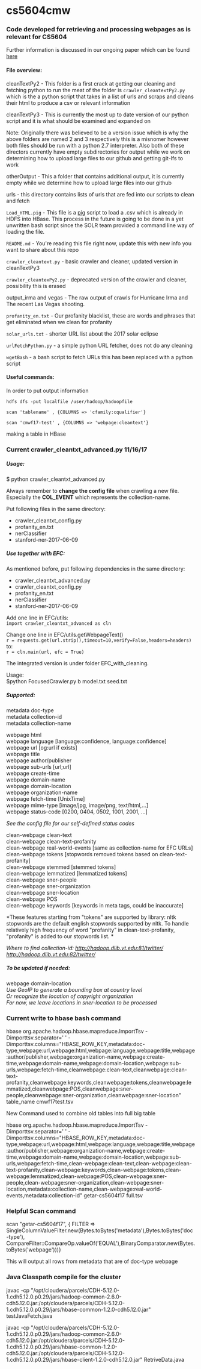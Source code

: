 # cs5604cmw

### Code developed for retrieving and processing webpages as is relevant for CS5604

Further information is discussed in our ongoing paper which can be found [here](https://www.overleaf.com/11453323jhcyxdhjjsvj#/43271700/ "paper")

#### File overview:
cleanTextPy2 -  This folder is a first crack at getting our cleaning and fetching python to run the meat of the folder is `crawler_cleantextPy2.py` which is the a python script that takes in a list of urls and scraps and cleans their html to produce a csv or relevant information  

cleanTextPy3 -  This is currently the most up to date version of our python script and it is what should be examined and expanded on

Note: Originally there was believed to be a version issue which is why the above folders are named 2 and 3 respectively this is a misnomer however both files should be run with a python 2.7 interpreter. Also both of these directors currently have empty subdirectories for output while we work on determining how to upload large files to our github and getting git-lfs to work

otherOutput - This a folder that contains additional output, it is currently empty while we determine how to upload large files into our github

urls - this directory contains lists of urls that are fed into our scripts to clean and fetch 

`Load_HTML.pig` - This file is a [pig](https://pig.apache.org/) script to load a .csv which is already in HDFS into HBase. This process in the future is going to be done in a yet unwritten bash script since the SOLR team provided a command line way of loading the file. 

`README.md` - You're reading this file right now, update this with new info you want to share about this repo

`crawler_cleantext.py` - basic crawler and cleaner, updated version in cleanTextPy3

`crawler_cleantexPy2.py` - deprecated version of the crawler and cleaner, possibility this is erased

output_irma and vegas - The raw output of crawls for Hurricane Irma and The recent Las Vegas shooting. 

`profanity_en.txt` - Our profanity blacklist, these are words and phrases that get eliminated when we clean for profanity

`solar_urls.txt` - shorter URL list about the 2017 solar eclipse

`urlFetchPython.py` - a simple python URL fetcher, does not do any cleaning

`wgetBash` -  a bash script to fetch URLs this has been replaced with a python script
#### Useful commands:

In order to put output information 

`hdfs dfs -put localfile /user/hadoop/hadoopfile`

`scan 'tablename' , {COLUMNS => 'cfamily:cqualifier'}`

`scan 'cmwf17-test' , {COLUMNS => 'webpage:cleantext'}`

making a table in HBase

### Current crawler_cleantxt_advanced.py 11/16/17

##### Usage:
$ python crawler_cleantxt_advanced.py <inputURLFile>

Always remember to **change the config file** when crawling a new file.   
Especially the **COL_EVENT** which represents the collection-name.

Put following files in the same directory:  
* crawler_cleantxt_config.py  
* profanity_en.txt  
* nerClassifier  
* stanford-ner-2017-06-09  

##### Use together with EFC:
As mentioned before, put following dependencies in the same directory:  
* crawler_cleantxt_advanced.py  
* crawler_cleantxt_config.py  
* profanity_en.txt  
* nerClassifier  
* stanford-ner-2017-06-09  

Add one line in EFC/utils:  
`import crawler_cleantxt_advanced as cln`

Change one line in EFC/utils.getWebpageText()  
`r = requests.get(url.strip(),timeout=10,verify=False,headers=headers)`  
to:  
`r = cln.main(url, efc = True)`  

The integrated version is under folder EFC_with_cleaning.   

Usage:  
$python FocusedCrawler.py b model.txt seed.txt

##### Supported:
metadata   doc-type  
metadata   collection-id  
metadata   collection-name 

webpage   html  
webpage   language   [language:confidence, language:confidence]   
webpage   url  [og:url if exists]    
webpage   title  
webpage   author/publisher  
webpage   sub-urls   [url;url]  
webpage   create-time  
webpage   domain-name  
webpage   domain-location  
webpage   organization-name  
webpage   fetch-time  [UnixTime]    
webpage   mime-type [image/jpg, image/png, text/html,...]    
webpage  status-code [0200, 0404, 0502, 1001, 2001, ...]    

*See the config file for our self-defined status codes*

clean-webpage   clean-text   
clean-webpage   clean-text-profanity  
clean-webpage   real-world-events [same as collection-name for EFC URLs]   
clean-webpage  tokens [stopwords removed tokens based on clean-text-profanity]   
clean-webpage stemmed [stemmed tokens]     
clean-webpage  lemmatized  [lemmatized tokens]     
clean-webpage   sner-people  
clean-webpage   sner-organization  
clean-webpage   sner-location  
clean-webpage  POS   
clean-webpage  keywords [keywords in meta tags, could be inaccurate]   

*These features starting from "tokens" are supported by library: nltk    
stopwords are the default english stopwords supported by nltk. To handle relatively high frequency of word "profanity" in clean-text-profanity, "profanity" is added to our stopwords list. *

*Where to find collection-id:
http://hadoop.dlib.vt.edu:81/twitter/
http://hadoop.dlib.vt.edu:82/twitter/*

##### To be updated if needed:
webpage   domain-location   
*Use GeoIP to generate a bounding box at country level   
Or recognize the location of copyright organization   
For now, we leave locations in sner-location to be processed*

### Current write to hbase bash command
hbase org.apache.hadoop.hbase.mapreduce.ImportTsv -Dimporttsv.separator='   ' -Dimporttsv.columns="HBASE_ROW_KEY,metadata:doc-type,webpage:url,webpage:html,webpage:language,webpage:title,webpage:author/publisher,webpage:organization-name,webpage:create-time,webpage:domain-name,webpage:domain-location,webpage:sub-urls,webpage:fetch-time,cleanwebpage:clean-text,cleanwebpage:clean-text-profanity,cleanwebpage:keywords,cleanwebpage:tokens,cleanwebpage:lemmatized,cleanwebpage:POS,cleanwebpage:sner-people,cleanwebpage:sner-organization,cleanwebpage:sner-location" table_name cmwf17test.tsv

New Command used to combine old tables into full big table

hbase org.apache.hadoop.hbase.mapreduce.ImportTsv -Dimporttsv.separator=' ' -Dimporttsv.columns="HBASE_ROW_KEY,metadata:doc-type,webpage:url,webpage:html,webpage:language,webpage:title,webpage:author/publisher,webpage:organization-name,webpage:create-time,webpage:domain-name,webpage:domain-location,webpage:sub-urls,webpage:fetch-time,clean-webpage:clean-text,clean-webpage:clean-text-profanity,clean-webpage:keywords,clean-webpage:tokens,clean-webpage:lemmatized,clean-webpage:POS,clean-webpage:sner-people,clean-webpage:sner-organization,clean-webpage:sner-location,metadata:collection-name,clean-webpage:real-world-events,metadata:collection-id" getar-cs5604f17 full.tsv


### Helpful Scan command
scan "getar-cs5604f17", { FILTER => SingleColumnValueFilter.new(Bytes.toBytes('metadata'),Bytes.toBytes('doc-type'), CompareFilter::CompareOp.valueOf('EQUAL'),BinaryComparator.new(Bytes.toBytes('webpage')))}

This will output all rows from metadata that are of doc-type webpage

### Java Classpath compile for the cluster
javac -cp "/opt/cloudera/parcels/CDH-5.12.0-1.cdh5.12.0.p0.29/jars/hadoop-common-2.6.0-cdh5.12.0.jar:/opt/cloudera/parcels/CDH-5.12.0-1.cdh5.12.0.p0.29/jars/hbase-common-1.2.0-cdh5.12.0.jar" testJavaFetch.java 

javac -cp "/opt/cloudera/parcels/CDH-5.12.0-1.cdh5.12.0.p0.29/jars/hadoop-common-2.6.0-cdh5.12.0.jar:/opt/cloudera/parcels/CDH-5.12.0-1.cdh5.12.0.p0.29/jars/hbase-common-1.2.0-cdh5.12.0.jar:/opt/cloudera/parcels/CDH-5.12.0-1.cdh5.12.0.p0.29/jars/hbase-client-1.2.0-cdh5.12.0.jar" RetriveData.java 
